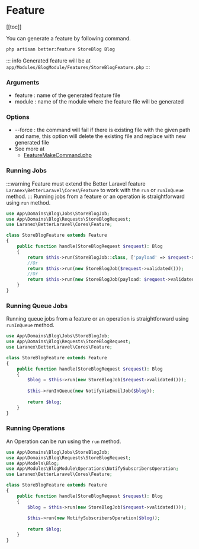 # Feature

[[toc]]

You can generate a feature by following command.

```bash
php artisan better:feature StoreBlog Blog
```
::: info
Generated feature will be at `app/Modules/BlogModule/Features/StoreBlogFeature.php`
:::
### Arguments

- feature : name of the generated feature file
- module : name of the module where the feature file will be generated

### Options

- --force : the command will fail if there is existing file with the given path and name, this option will delete the existing file and replace with new generated file
- See more at
  - [FeatureMakeCommand.php](https://github.com/laranex/better-laravel/blob/master/src/Commands/FeatureMakeCommand.php)

### Running Jobs
:::warning
Feature must extend the Better Laravel feature `Laranex\BetterLaravel\Cores\Feature` to work with the `run` or `runInQueue` method.
:::
Running jobs from a feature or an operation is straightforward using `run` method.
```php
use App\Domains\Blog\Jobs\StoreBlogJob;
use App\Domains\Blog\Requests\StoreBlogRequest;
use Laranex\BetterLaravel\Cores\Feature;

class StoreBlogFeature extends Feature
{
    public function handle(StoreBlogRequest $request): Blog
    {
        return $this->run(StoreBlogJob::class, ['payload' => $request->validated()]);
        //Or
        return $this->run(new StoreBlogJob($request->validated()));
        //Or
        return $this->run(new StoreBlogJob(payload: $request->validated()));
    }
}
```

### Running Queue Jobs
Running queue jobs from a feature or an operation is straightforward using `runInQueue` method.
```php
use App\Domains\Blog\Jobs\StoreBlogJob;
use App\Domains\Blog\Requests\StoreBlogRequest;
use Laranex\BetterLaravel\Cores\Feature;

class StoreBlogFeature extends Feature
{
    public function handle(StoreBlogRequest $request): Blog
    {
        $blog = $this->run(new StoreBlogJob($request->validated()));
        
        $this->runInQueue(new NotifyViaEmailJob($blog));
        
        return $blog;
    }
}
```

### Running Operations
An Operation can be run using the `run` method.
```php
use App\Domains\Blog\Jobs\StoreBlogJob;
use App\Domains\Blog\Requests\StoreBlogRequest;
use App\Models\Blog;
use App\Modules\BlogModule\Operations\NotifySubscribersOperation;
use Laranex\BetterLaravel\Cores\Feature;

class StoreBlogFeature extends Feature
{
    public function handle(StoreBlogRequest $request): Blog
    {
        $blog = $this->run(new StoreBlogJob($request->validated()));
        
        $this->run(new NotifySubscribersOperation($blog));
        
        return $blog;
    }
}
```
